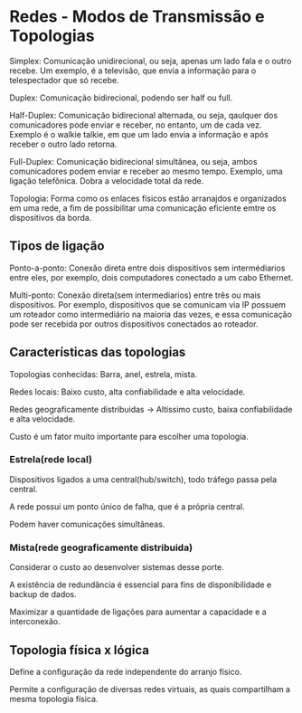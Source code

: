 # Redes - Modos de Transmissão e Topologias

Simplex: Comunicação unidirecional, ou seja, apenas um lado fala e o outro recebe. Um exemplo, é a televisão, que envia a informação para o telespectador que só recebe.

Duplex: Comunicação bidirecional, podendo ser half ou full.

Half-Duplex: Comunicação bidirecional alternada, ou seja, qaulquer dos comunicadores pode enviar e receber, no entanto, um de cada vez. Exemplo é o walkie talkie, em que um lado envia a informação e após receber o outro lado retorna.

Full-Duplex: Comunicação bidirecional simultânea, ou seja, ambos comunicadores podem enviar e receber ao mesmo tempo. Exemplo, uma ligação telefônica. Dobra a velocidade total da rede.

Topologia: Forma como os enlaces físicos estão arranajdos e organizados em uma rede, a fim de possibilitar uma comunicação eficiente emtre os dispositivos da borda.

## Tipos de ligação

Ponto-a-ponto: Conexão direta entre dois dispositivos sem intermédiarios entre eles, por exemplo, dois computadores conectado a um cabo Ethernet.

Multi-ponto: Conexão direta(sem intermediarios) entre três ou mais dispositivos. Por exemplo, dispositivos que se comunicam via IP possuem um roteador como intermediário na maioria das vezes, e essa comunicação pode ser recebida por outros dispositivos conectados ao roteador.

## Características das topologias

Topologias conhecidas: Barra, anel, estrela, mista.

Redes locais: Baixo custo, alta confiabilidade e alta velocidade.

Redes geograficamente distribuidas -> Altíssimo custo, baixa confiabilidade e alta velocidade.

Custo é um fator muito importante para escolher uma topologia.

### Estrela(rede local)

Dispositivos ligados a uma central(hub/switch), todo tráfego passa pela central.

A rede possui um ponto único de falha, que é a própria central.

Podem haver comunicações simultâneas.

### Mista(rede geograficamente distribuida)

Considerar o custo ao desenvolver sistemas desse porte.

A existência de redundãncia é essencial para fins de disponibilidade e backup de dados.

Maximizar a quantidade de ligações para aumentar a capacidade e a interconexão.

## Topologia física x lógica

Define a configuração da rede independente do arranjo físico.

Permite a configuração de diversas redes virtuais, as quais compartilham a mesma topologia física.
